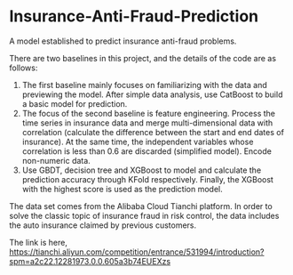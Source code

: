 # Insurance-Anti-Fraud-Prediction
A model established to predict insurance anti-fraud problems.

There are two baselines in this project, and the details of the code are as follows:

1. The first baseline mainly focuses on familiarizing with the data and previewing the model. After simple data analysis, use CatBoost to build a basic model for prediction.
2. The focus of the second baseline is feature engineering. Process the time series in insurance data and merge multi-dimensional data with correlation (calculate the difference between the start and end dates of insurance). At the same time, the independent variables whose correlation is less than 0.6 are discarded (simplified model). Encode non-numeric data.
3. Use GBDT, decision tree and XGBoost to model and calculate the prediction accuracy through KFold respectively. Finally, the XGBoost with the highest score is used as the prediction model.

The data set comes from the Alibaba Cloud Tianchi platform. In order to solve the classic topic of insurance fraud in risk control, the data includes the auto insurance claimed by previous customers.

The link is here, https://tianchi.aliyun.com/competition/entrance/531994/introduction?spm=a2c22.12281973.0.0.605a3b74EUEXzs
